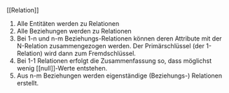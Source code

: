 [[Relation]]
1. Alle Entitäten werden zu Relationen
2. Alle Beziehungen werden zu Relationen
3. Bei 1-n und n-m Beziehungs-Relationen können deren Attribute mit der N-Relation zusammengezogen werden. Der Primärschlüssel (der 1-Relation) wird dann zum Fremdschlüssel.
4. Bei 1-1 Relationen erfolgt die Zusammenfassung so, dass möglichst wenig [[null]]-Werte entstehen.
5. Aus n-m Beziehungen werden eigenständige (Beziehungs-) Relationen erstellt.

